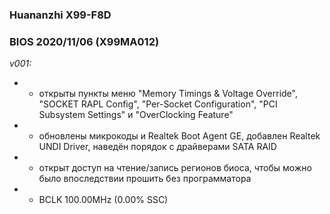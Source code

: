 ### Huananzhi X99-F8D
### BIOS 2020/11/06 (X99MA012)

*v001:*
* + открыты пункты меню "Memory Timings & Voltage Override", "SOCKET RAPL Config", "Per-Socket Configuration", "PCI Subsystem Settings" и "OverClocking Feature"
* + обновлены микрокоды и Realtek Boot Agent GE, добавлен Realtek UNDI Driver, наведён порядок с драйверами SATA RAID
* + открыт доступ на чтение/запись регионов биоса, чтобы можно было впоследствии прошить без программатора
* + BCLK 100.00MHz (0.00% SSC)
